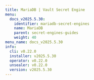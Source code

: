 ```yaml
---
title: MariaDB | Vault Secret Engine
menu:
  docs_v2025.5.30:
    identifier: mariadb-secret-engines
    name: MariaDB
    parent: secret-engines-guides
    weight: 40
menu_name: docs_v2025.5.30
info:
  cli: v0.22.0
  installer: v2025.5.30
  operator: v0.22.0
  unsealer: v0.22.0
  version: v2025.5.30
---
```


